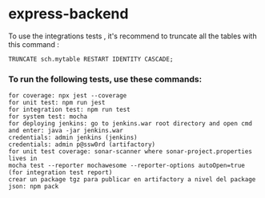 # express-backend

To use the integrations tests , it's recommend to truncate all the tables with this command :

```TRUNCATE sch.mytable RESTART IDENTITY CASCADE;```

### To run the following tests, use these commands:

```
for coverage: npx jest --coverage
for unit test: npm run jest
for integration test: npm run test
for system test: mocha
for deploying jenkins: go to jenkins.war root directory and open cmd and enter: java -jar jenkins.war
credentials: admin jenkins (jenkins)
credentials: admin p@ssw0rd (artifactory)
for unit test coverage: sonar-scanner where sonar-project.properties lives in
mocha test --reporter mochawesome --reporter-options autoOpen=true (for integration test report)
crear un package tgz para publicar en artifactory a nivel del package json: npm pack
```
